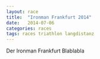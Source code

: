 ```yaml
---
layout: race
title:  "Ironman Frankfurt 2014"
date:   2014-07-06
categories: races
tags: races triathlon langdistanz
---
```


Der Ironman Frankfurt Blablabla
